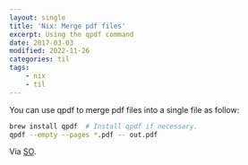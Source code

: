 ```yaml
---
layout: single
title: 'Nix: Merge pdf files'
excerpt: Using the qpdf command
date: 2017-03-03
modified: 2022-11-26
categories: til
tags:
    - nix
    - til
---
```


You can use qpdf to merge pdf files into a single file as follow:

```bash
brew install qpdf  # Install qpdf if necessary.
qpdf --empty --pages *.pdf -- out.pdf
```

Via [SO](https://stackoverflow.com/a/53754681/1257318).
